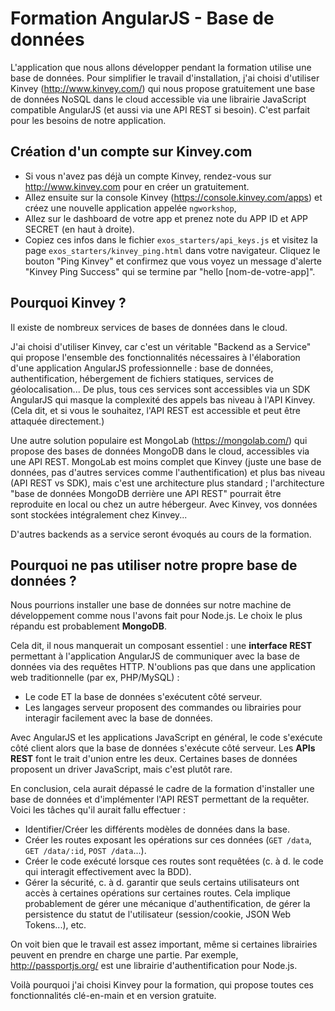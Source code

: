 Formation AngularJS - Base de données
=====================================

L'application que nous allons développer pendant la formation utilise une base de données. Pour simplifier le travail d'installation, j'ai choisi d'utiliser Kinvey (http://www.kinvey.com/) qui nous propose gratuitement une base de données NoSQL dans le cloud accessible via une librairie JavaScript compatible AngularJS (et aussi via une API REST si besoin). C'est parfait pour les besoins de notre application.


Création d'un compte sur Kinvey.com
-----------------------------------

- Si vous n'avez pas déjà un compte Kinvey, rendez-vous sur http://www.kinvey.com pour en créer un gratuitement.
- Allez ensuite sur la console Kinvey (https://console.kinvey.com/apps) et créez une nouvelle application appelée `ngworkshop`,
- Allez sur le dashboard de votre app et prenez note du APP ID et APP SECRET (en haut à droite).
- Copiez ces infos dans le fichier `exos_starters/api_keys.js` et visitez la page `exos_starters/kinvey_ping.html` dans votre navigateur. Cliquez le bouton "Ping Kinvey" et confirmez que vous voyez un message d'alerte "Kinvey Ping Success" qui se termine par "hello [nom-de-votre-app]".


Pourquoi Kinvey ?
-----------------

Il existe de nombreux services de bases de données dans le cloud.

J'ai choisi d'utiliser Kinvey, car c'est un véritable "Backend as a Service" qui propose l'ensemble des fonctionnalités nécessaires à l'élaboration d'une application AngularJS professionnelle : base de données, authentification, hébergement de fichiers statiques, services de géolocalisation... De plus, tous ces services sont accessibles via un SDK AngularJS qui masque la complexité des appels bas niveau à l'API Kinvey. (Cela dit, et si vous le souhaitez, l'API REST est accessible et peut être attaquée directement.)

Une autre solution populaire est MongoLab (https://mongolab.com/) qui propose des bases de données MongoDB dans le cloud, accessibles via une API REST. MongoLab est moins complet que Kinvey (juste une base de données, pas d'autres services comme l'authentification) et plus bas niveau (API REST vs SDK), mais c'est une architecture plus standard ; l'architecture "base de données MongoDB derrière une API REST" pourrait être reproduite en local ou chez un autre hébergeur. Avec Kinvey, vos données sont stockées intégralement chez Kinvey...

D'autres backends as a service seront évoqués au cours de la formation.


Pourquoi ne pas utiliser notre propre base de données ?
-------------------------------------------------------

Nous pourrions installer une base de données sur notre machine de développement comme nous l'avons fait pour Node.js. Le choix le plus répandu est probablement **MongoDB**.

Cela dit, il nous manquerait un composant essentiel : une **interface REST** permettant à l'application AngularJS de communiquer avec la base de données via des requêtes HTTP. N'oublions pas que dans une application web traditionnelle (par ex, PHP/MySQL) :
* Le code ET la base de données s'exécutent côté serveur.
* Les langages serveur proposent des commandes ou librairies pour interagir facilement avec la base de données.

Avec AngularJS et les applications JavaScript en général, le code s'exécute côté client alors que la base de données s'exécute côté serveur. Les **APIs REST** font le trait d'union entre les deux. Certaines bases de données proposent un driver JavaScript, mais c'est plutôt rare.

En conclusion, cela aurait dépassé le cadre de la formation d'installer une base de données et d'implémenter l'API REST permettant de la requêter. Voici les tâches qu'il aurait fallu effectuer :
- Identifier/Créer les différents modèles de données dans la base.
- Créer les routes exposant les opérations sur ces données (`GET /data`, `GET /data/:id`, `POST /data`...).
- Créer le code exécuté lorsque ces routes sont requêtées (c. à d. le code qui interagit effectivement avec la BDD).
- Gérer la sécurité, c. à d. garantir que seuls certains utilisateurs ont accès à certaines opérations sur certaines routes. Cela implique probablement de gérer une mécanique d'authentification, de gérer la persistence du statut de l'utilisateur (session/cookie, JSON Web Tokens...), etc.

On voit bien que le travail est assez important, même si certaines librairies peuvent en prendre en charge une partie. Par exemple, http://passportjs.org/ est une librairie d'authentification pour Node.js.

Voilà pourquoi j'ai choisi Kinvey pour la formation, qui propose toutes ces fonctionnalités clé-en-main et en version gratuite.
